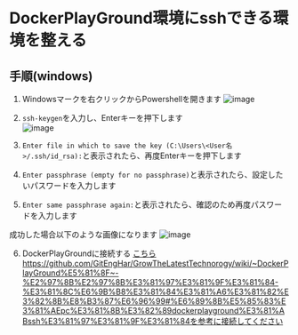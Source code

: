 # DockerPlayGround環境にsshできる環境を整える

## 手順(windows)

1. Windowsマークを右クリックからPowershellを開きます
![image](https://github.com/GitEngHar/GrowTheLatestTechnorogy/assets/119464648/9e2ed0f9-31c5-4e6a-b850-f68767fc6cb3)

2. `ssh-keygen`を入力し、Enterキーを押下します  
![image](https://github.com/GitEngHar/GrowTheLatestTechnorogy/assets/119464648/627cf007-9ab9-48a7-af69-b3dc2d046fc0)

3. `Enter file in which to save the key (C:\Users\<User名>/.ssh/id_rsa):`と表示されたら、再度Enterキーを押下します


4. `Enter passphrase (empty for no passphrase)`と表示されたら、設定したいパスワードを入力します

5. `Enter same passphrase again:`と表示されたら、確認のため再度パスワードを入力します

成功した場合以下のような画像になります
![image](https://github.com/GitEngHar/GrowTheLatestTechnorogy/assets/119464648/4059b6ea-c705-47b5-9961-929dfe1d506d)


6. DockerPlayGroundに接続する
[こちら](https://github.com/GitEngHar/GrowTheLatestTechnorogy/wiki/~DockerPlayGround%E5%81%8F~-%E2%97%8B%E2%97%8B%E3%81%97%E3%81%9F%E3%81%84-%E3%81%8C%E6%9B%B8%E3%81%84%E3%81%A6%E3%81%82%E3%82%8B%E8%B3%87%E6%96%99#%E6%89%8B%E5%85%83%E3%81%AEpc%E3%81%8B%E3%82%89dockerplayground%E3%81%ABssh%E3%81%97%E3%81%9F%E3%81%84)https://github.com/GitEngHar/GrowTheLatestTechnorogy/wiki/~DockerPlayGround%E5%81%8F~-%E2%97%8B%E2%97%8B%E3%81%97%E3%81%9F%E3%81%84-%E3%81%8C%E6%9B%B8%E3%81%84%E3%81%A6%E3%81%82%E3%82%8B%E8%B3%87%E6%96%99#%E6%89%8B%E5%85%83%E3%81%AEpc%E3%81%8B%E3%82%89dockerplayground%E3%81%ABssh%E3%81%97%E3%81%9F%E3%81%84を参考に接続してください  
